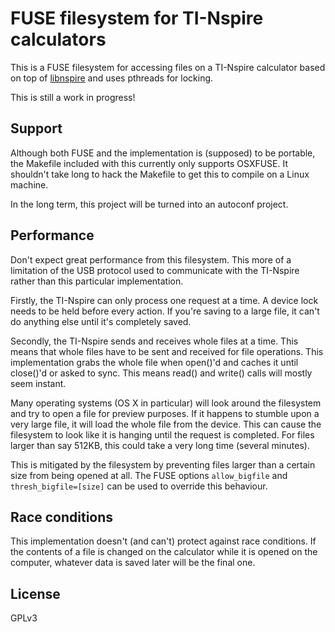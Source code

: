 FUSE filesystem for TI-Nspire calculators
=========================================

This is a FUSE filesystem for accessing files on a TI-Nspire calculator based on top of [libnspire](https://github.com/tangrs/libnspire) and uses pthreads for locking.

This is still a work in progress!

Support
-------

Although both FUSE and the implementation is (supposed) to be portable, the Makefile included with this currently only supports OSXFUSE. It shouldn't take long to hack the Makefile to get this to compile on a Linux machine.

In the long term, this project will be turned into an autoconf project.

Performance
-----------

Don't expect great performance from this filesystem. This more of a limitation of the USB protocol used to communicate with the TI-Nspire rather than this particular implementation.

Firstly, the TI-Nspire can only process one request at a time. A device lock needs to be held before every action. If you're saving to a large file, it can't do anything else until it's completely saved.

Secondly, the TI-Nspire sends and receives whole files at a time. This means that whole files have to be sent and received for file operations. This implementation grabs the whole file when open()'d and caches it until close()'d or asked to sync. This means read() and write() calls will mostly seem instant.

Many operating systems (OS X in particular) will look around the filesystem and try to open a file for preview purposes. If it happens to stumble upon a very large file, it will load the whole file from the device. This can cause the filesystem to look like it is hanging until the request is completed. For files larger than say 512KB, this could take a very long time (several minutes).

This is mitigated by the filesystem by preventing files larger than a certain size from being opened at all. The FUSE options ```allow_bigfile``` and ```thresh_bigfile=[size]``` can be used to override this behaviour.

Race conditions
---------------

This implementation doesn't (and can't) protect against race conditions. If the contents of a file is changed on the calculator while it is opened on the computer, whatever data is saved later will be the final one.

License
-------

GPLv3
